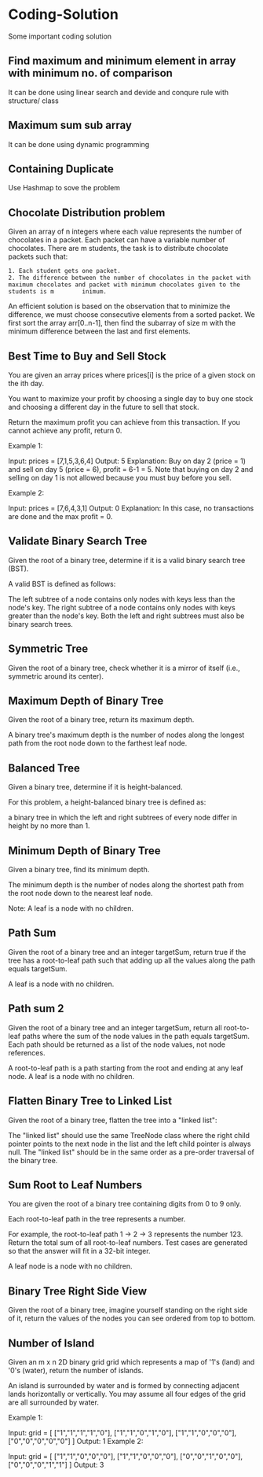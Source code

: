 # Coding-Solution
Some important coding solution

## Find maximum and minimum element in array with minimum no. of comparison
It can be done using linear search and devide and conqure rule with structure/ class 

## Maximum sum sub array
It can be done using dynamic programming

## Containing Duplicate
Use Hashmap to sove the problem

## Chocolate Distribution problem
Given an array of n integers where each value represents the number of chocolates in a packet. Each packet can have a variable number of chocolates. There are m students, the task is to distribute chocolate packets such that: 

    1. Each student gets one packet.
    2. The difference between the number of chocolates in the packet with maximum chocolates and packet with minimum chocolates given to the students is m        inimum.
An efficient solution is based on the observation that to minimize the difference, we must choose consecutive elements from a sorted packet. We first sort the array arr[0..n-1], then find the subarray of size m with the minimum difference between the last and first elements.

## Best Time to Buy and Sell Stock
You are given an array prices where prices[i] is the price of a given stock on the ith day.

You want to maximize your profit by choosing a single day to buy one stock and choosing a different day in the future to sell that stock.

Return the maximum profit you can achieve from this transaction. If you cannot achieve any profit, return 0.

 

Example 1:

Input: prices = [7,1,5,3,6,4]
Output: 5
Explanation: Buy on day 2 (price = 1) and sell on day 5 (price = 6), profit = 6-1 = 5.
Note that buying on day 2 and selling on day 1 is not allowed because you must buy before you sell.

Example 2:

Input: prices = [7,6,4,3,1]
Output: 0
Explanation: In this case, no transactions are done and the max profit = 0.

## Validate Binary Search Tree

Given the root of a binary tree, determine if it is a valid binary search tree (BST).

A valid BST is defined as follows:

The left subtree of a node contains only nodes with keys less than the node's key.
The right subtree of a node contains only nodes with keys greater than the node's key.
Both the left and right subtrees must also be binary search trees.

## Symmetric Tree

Given the root of a binary tree, check whether it is a mirror of itself (i.e., symmetric around its center).

## Maximum Depth of Binary Tree

Given the root of a binary tree, return its maximum depth.

A binary tree's maximum depth is the number of nodes along the longest path from the root node down to the farthest leaf node.

## Balanced Tree
Given a binary tree, determine if it is height-balanced.

For this problem, a height-balanced binary tree is defined as:

a binary tree in which the left and right subtrees of every node differ in height by no more than 1.

## Minimum Depth of Binary Tree

Given a binary tree, find its minimum depth.

The minimum depth is the number of nodes along the shortest path from the root node down to the nearest leaf node.

Note: A leaf is a node with no children.

## Path Sum

Given the root of a binary tree and an integer targetSum, return true if the tree has a root-to-leaf path such that adding up all the values along the path equals targetSum.

A leaf is a node with no children.

## Path sum 2

Given the root of a binary tree and an integer targetSum, return all root-to-leaf paths where the sum of the node values in the path equals targetSum. Each path should be returned as a list of the node values, not node references.

A root-to-leaf path is a path starting from the root and ending at any leaf node. A leaf is a node with no children.

## Flatten Binary Tree to Linked List

Given the root of a binary tree, flatten the tree into a "linked list":

The "linked list" should use the same TreeNode class where the right child pointer points to the next node in the list and the left child pointer is always null.
The "linked list" should be in the same order as a pre-order traversal of the binary tree.

## Sum Root to Leaf Numbers

You are given the root of a binary tree containing digits from 0 to 9 only.

Each root-to-leaf path in the tree represents a number.

For example, the root-to-leaf path 1 -> 2 -> 3 represents the number 123.
Return the total sum of all root-to-leaf numbers. Test cases are generated so that the answer will fit in a 32-bit integer.

A leaf node is a node with no children.

## Binary Tree Right Side View

Given the root of a binary tree, imagine yourself standing on the right side of it, return the values of the nodes you can see ordered from top to bottom.


## Number of Island
Given an m x n 2D binary grid grid which represents a map of '1's (land) and '0's (water), return the number of islands.

An island is surrounded by water and is formed by connecting adjacent lands horizontally or vertically. You may assume all four edges of the grid are all surrounded by water.

 

Example 1:

Input: grid = [
  ["1","1","1","1","0"],
  ["1","1","0","1","0"],
  ["1","1","0","0","0"],
  ["0","0","0","0","0"]
]
Output: 1
Example 2:

Input: grid = [
  ["1","1","0","0","0"],
  ["1","1","0","0","0"],
  ["0","0","1","0","0"],
  ["0","0","0","1","1"]
]
Output: 3
